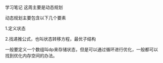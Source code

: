 学习笔记
这周主要是动态规划

动态规划主要包含以下几个要素

1.定义状态

2.找递推公式，也叫状态转移方程，最优子结构


一般要定义一个数组叫dp来存储状态，但是可以通过循环进行优化，一般都可以找到优化内存空间的办法。
